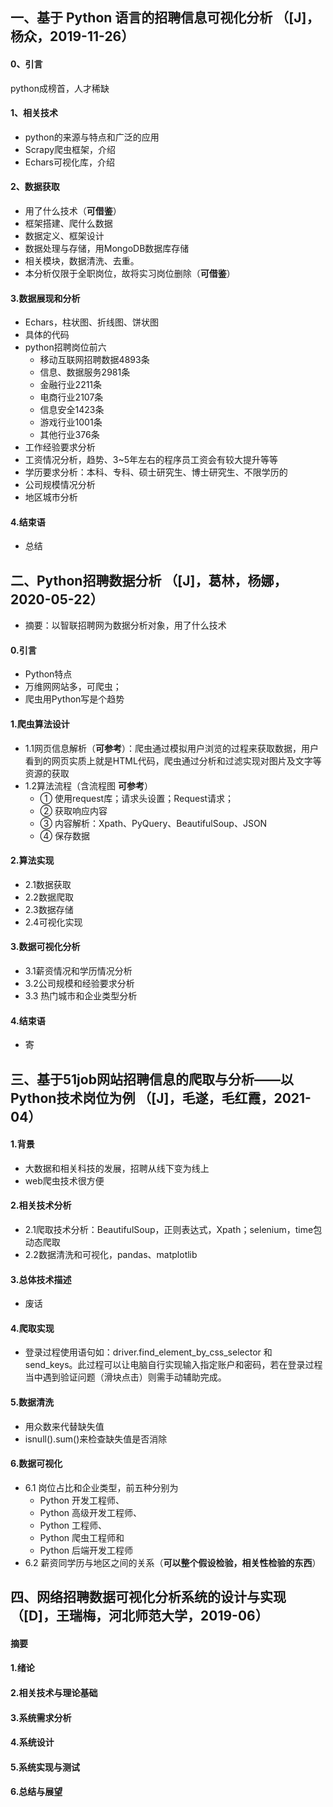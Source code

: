 ## 一、基于 Python 语言的招聘信息可视化分析 （[J]，杨众，2019-11-26）

#### 0、引言
python成榜首，人才稀缺

#### 1、相关技术
- python的来源与特点和广泛的应用
- Scrapy爬虫框架，介绍
- Echars可视化库，介绍

#### 2、数据获取
- 用了什么技术（**可借鉴**）
- 框架搭建、爬什么数据
- 数据定义、框架设计
- 数据处理与存储，用MongoDB数据库存储
- 相关模块，数据清洗、去重。
- 本分析仅限于全职岗位，故将实习岗位删除（**可借鉴**）

#### 3.数据展现和分析
- Echars，柱状图、折线图、饼状图
- 具体的代码
- python招聘岗位前六
    - 移动互联网招聘数据4893条
    - 信息、数据服务2981条
    - 金融行业2211条
    - 电商行业2107条
    - 信息安全1423条
    - 游戏行业1001条
    - 其他行业376条
- 工作经验要求分析
- 工资情况分析，趋势、3~5年左右的程序员工资会有较大提升等等
- 学历要求分析：本科、专科、硕士研究生、博士研究生、不限学历的
- 公司规模情况分析
- 地区城市分析

#### 4.结束语
- 总结


## 二、Python招聘数据分析 （[J]，葛林，杨娜，2020-05-22）
- 摘要：以智联招聘网为数据分析对象，用了什么技术

#### 0.引言
- Python特点
- 万维网网站多，可爬虫；
- 爬虫用Python写是个趋势

#### 1.爬虫算法设计
- 1.1网页信息解析（**可参考**）：爬虫通过模拟用户浏览的过程来获取数据，用户看到的网页实质上就是HTML代码，爬虫通过分析和过滤实现对图片及文字等资源的获取
- 1.2算法流程（含流程图 **可参考**）
    - ① 使用request库；请求头设置；Request请求；
    - ② 获取响应内容
    - ③ 内容解析：Xpath、PyQuery、BeautifulSoup、JSON
    - ④ 保存数据

#### 2.算法实现
- 2.1数据获取
- 2.2数据爬取
- 2.3数据存储
- 2.4可视化实现

#### 3.数据可视化分析
- 3.1薪资情况和学历情况分析
- 3.2公司规模和经验要求分析
- 3.3 热门城市和企业类型分析

#### 4.结束语
- 寄


## 三、基于51job网站招聘信息的爬取与分析——以Python技术岗位为例  （[J]，毛遂，毛红霞，2021-04）

#### 1.背景
- 大数据和相关科技的发展，招聘从线下变为线上
- web爬虫技术很方便

#### 2.相关技术分析
- 2.1爬取技术分析：BeautifulSoup，正则表达式，Xpath；selenium，time包动态爬取
- 2.2数据清洗和可视化，pandas、matplotlib

#### 3.总体技术描述
- 废话

#### 4.爬取实现
- 登录过程使用语句如：driver.find_element_by_css_selector 和 send_keys。此过程可以让电脑自行实现输入指定账户和密码，若在登录过程当中遇到验证问题（滑块点击）则需手动辅助完成。

#### 5.数据清洗
- 用众数来代替缺失值
- isnull().sum()来检查缺失值是否消除

#### 6.数据可视化
- 6.1 岗位占比和企业类型，前五种分别为 
    - Python 开发工程师、
    - Python 高级开发工程师、
    - Python 工程师、
    - Python 爬虫工程师和 
    - Python 后端开发工程师
- 6.2 薪资同学历与地区之间的关系（**可以整个假设检验，相关性检验的东西**）


## 四、网络招聘数据可视化分析系统的设计与实现  （[D]，王瑞梅，河北师范大学，2019-06）

#### 摘要

#### 1.绪论

#### 2.相关技术与理论基础

#### 3.系统需求分析

#### 4.系统设计

#### 5.系统实现与测试

#### 6.总结与展望


